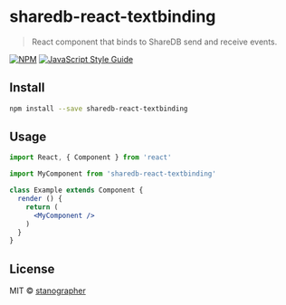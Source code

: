 # sharedb-react-textbinding

> React component that binds to ShareDB send and receive events.

[![NPM](https://img.shields.io/npm/v/sharedb-react-textbinding.svg)](https://www.npmjs.com/package/sharedb-react-textbinding) [![JavaScript Style Guide](https://img.shields.io/badge/code_style-standard-brightgreen.svg)](https://standardjs.com)

## Install

```bash
npm install --save sharedb-react-textbinding
```

## Usage

```jsx
import React, { Component } from 'react'

import MyComponent from 'sharedb-react-textbinding'

class Example extends Component {
  render () {
    return (
      <MyComponent />
    )
  }
}
```

## License

MIT © [stanographer](https://github.com/stanographer)
